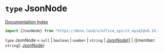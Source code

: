 # `type` JsonNode

[Documentation Index](../README.md)

```ts
import {JsonNode} from "https://deno.land/x/office_spirit_mysql@v0.19.17/mod.ts"
```

`type` JsonNode = `null` | `boolean` | `number` | `string` | [JsonNode](../type.JsonNode/README.md)\[] | \{\[member: `string`]: [JsonNode](../type.JsonNode/README.md)}